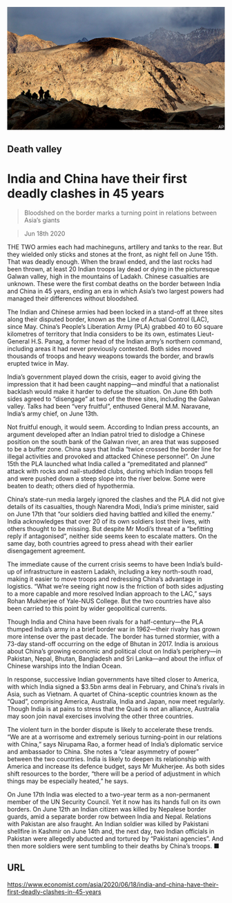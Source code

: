 ![](./images/20200620_ASP004.jpg)

## Death valley

# India and China have their first deadly clashes in 45 years

> Bloodshed on the border marks a turning point in relations between Asia’s giants

> Jun 18th 2020

THE TWO armies each had machineguns, artillery and tanks to the rear. But they wielded only sticks and stones at the front, as night fell on June 15th. That was deadly enough. When the brawl ended, and the last rocks had been thrown, at least 20 Indian troops lay dead or dying in the picturesque Galwan valley, high in the mountains of Ladakh. Chinese casualties are unknown. These were the first combat deaths on the border between India and China in 45 years, ending an era in which Asia’s two largest powers had managed their differences without bloodshed.

The Indian and Chinese armies had been locked in a stand-off at three sites along their disputed border, known as the Line of Actual Control (LAC), since May. China’s People’s Liberation Army (PLA) grabbed 40 to 60 square kilometres of territory that India considers to be its own, estimates Lieut-General H.S. Panag, a former head of the Indian army’s northern command, including areas it had never previously contested. Both sides moved thousands of troops and heavy weapons towards the border, and brawls erupted twice in May.

India’s government played down the crisis, eager to avoid giving the impression that it had been caught napping—and mindful that a nationalist backlash would make it harder to defuse the situation. On June 6th both sides agreed to “disengage” at two of the three sites, including the Galwan valley. Talks had been “very fruitful”, enthused General M.M. Naravane, India’s army chief, on June 13th.

Not fruitful enough, it would seem. According to Indian press accounts, an argument developed after an Indian patrol tried to dislodge a Chinese position on the south bank of the Galwan river, an area that was supposed to be a buffer zone. China says that India “twice crossed the border line for illegal activities and provoked and attacked Chinese personnel”. On June 15th the PLA launched what India called a “premeditated and planned” attack with rocks and nail-studded clubs, during which Indian troops fell and were pushed down a steep slope into the river below. Some were beaten to death; others died of hypothermia.

China’s state-run media largely ignored the clashes and the PLA did not give details of its casualties, though Narendra Modi, India’s prime minister, said on June 17th that “our soldiers died having battled and killed the enemy.” India acknowledges that over 20 of its own soldiers lost their lives, with others thought to be missing. But despite Mr Modi’s threat of a “befitting reply if antagonised”, neither side seems keen to escalate matters. On the same day, both countries agreed to press ahead with their earlier disengagement agreement.

The immediate cause of the current crisis seems to have been India’s build-up of infrastructure in eastern Ladakh, including a key north-south road, making it easier to move troops and redressing China’s advantage in logistics. “What we’re seeing right now is the friction of both sides adjusting to a more capable and more resolved Indian approach to the LAC,” says Rohan Mukherjee of Yale-NUS College. But the two countries have also been carried to this point by wider geopolitical currents.

Though India and China have been rivals for a half-century—the PLA thumped India’s army in a brief border war in 1962—their rivalry has grown more intense over the past decade. The border has turned stormier, with a 73-day stand-off occurring on the edge of Bhutan in 2017. India is anxious about China’s growing economic and political clout on India’s periphery—in Pakistan, Nepal, Bhutan, Bangladesh and Sri Lanka—and about the influx of Chinese warships into the Indian Ocean.

In response, successive Indian governments have tilted closer to America, with which India signed a $3.5bn arms deal in February, and China’s rivals in Asia, such as Vietnam. A quartet of China-sceptic countries known as the “Quad”, comprising America, Australia, India and Japan, now meet regularly. Though India is at pains to stress that the Quad is not an alliance, Australia may soon join naval exercises involving the other three countries.

The violent turn in the border dispute is likely to accelerate these trends. “We are at a worrisome and extremely serious turning-point in our relations with China,” says Nirupama Rao, a former head of India’s diplomatic service and ambassador to China. She notes a “clear asymmetry of power” between the two countries. India is likely to deepen its relationship with America and increase its defence budget, says Mr Mukherjee. As both sides shift resources to the border, “there will be a period of adjustment in which things may be especially heated,” he says.

On June 17th India was elected to a two-year term as a non-permanent member of the UN Security Council. Yet it now has its hands full on its own borders. On June 12th an Indian citizen was killed by Nepalese border guards, amid a separate border row between India and Nepal. Relations with Pakistan are also fraught. An Indian soldier was killed by Pakistani shellfire in Kashmir on June 14th and, the next day, two Indian officials in Pakistan were allegedly abducted and tortured by “Pakistani agencies”. And then more soldiers were sent tumbling to their deaths by China’s troops. ■

## URL

https://www.economist.com/asia/2020/06/18/india-and-china-have-their-first-deadly-clashes-in-45-years
